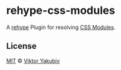 # rehype-css-modules

A [rehype][] Plugin for resolving [CSS Modules][css-modules].

## License

[MIT][license] © [Viktor Yakubiv][author]

<!-- Definitions -->

[license]: ./LICENSE

[author]: https://yakubiv.com

[rehype]: https://github.com/rehypejs/rehype

[css-modules]: https://github.com/css-modules/css-modules
